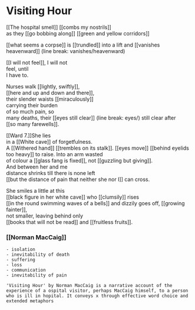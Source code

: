 # Visiting Hour
[[The hospital smell]]
[[combs my nostrils]]  
as they [[go bobbing along]]
[[green and yellow corridors]]

[[what seems a corpse]]
is [[trundled]] into a lift and [[vanishes heavenward]] (line break: vanishes/heavenward)

[[I will not feel]], I will not  
feel, until  
I have to.

Nurses walk [[lightly, swiftly]],  
[[here and up and down and there]],  
their slender waists [[miraculously]]  
carrying their burden   
of so much pain, so  
many deaths, their [[eyes still clear]]  (line break: eyes/)
still clear after  
[[so many farewells]].

[[Ward 7.]]She lies  
in a [[White cave]] of forgetfulness.  
A [[Withered hand]] 
[[trembles on its stalk]]. [[eyes move]] 
[[behind eyelids too heavy]] 
to raise. Into an arm wasted  
of colour a [[glass fang is  fixed]],
not [[guzzling but giving]].  
And between her and me  
distance shrinks till there is none left  
[[but the distance of pain that neither she nor I]]
can cross.

She smiles a little at this  
[[black figure in her white cave]]
who [[clumsily]] rises  
[[in the round swimming waves of a bells]] 
and dizzily goes off, [[growing fainter]],  
not smaller, leaving behind only  
[[books that will not be read]]
and [[fruitless fruits]].

### [[Norman MacCaig]]

```ad-themes
- isolation
- inevitability of death
- suffering
- loss
- communication
- inevitability of pain
```

```ad-commonality
'Visiting Hour' by Norman MacCaig is a narrative account of the experience of a ospital visitor, perhaps MacCaig himself, to a person who is ill in hopital. It conveys x through effective word choice and extended metaphors
```